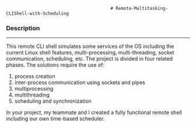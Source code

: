                                             # Remote-Multitasking-CLIShell-with-Scheduling
                                            
                                            
                                            
                                            
                                            
 ### Description
 ***
This remote CLI shell simulates some services of the OS including the current Linux shell features, multi-processing, multi-threading, socket communication, scheduling, etc. The project is divided in four related phases. The solutions require the use of: 

1. process creation
2. inter-process communication using sockets and pipes
3. multiprocessing
4. multithreading
5. scheduling and synchronization

In your project, my teammate and I created a fully functional remote shell including our own time-based scheduler.

